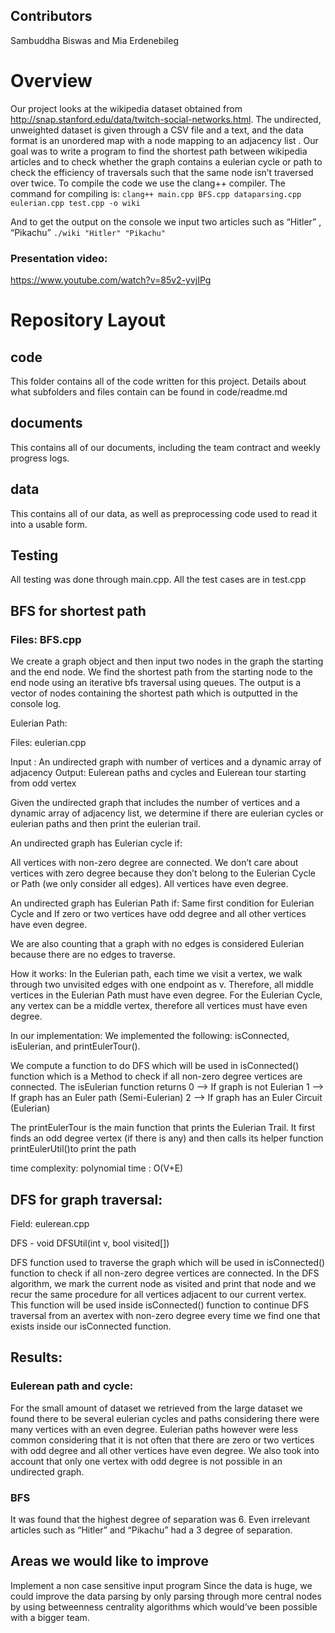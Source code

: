 
## Contributors
Sambuddha Biswas and Mia Erdenebileg

# Overview

Our project looks at the wikipedia dataset obtained from http://snap.stanford.edu/data/twitch-social-networks.html. The undirected, unweighted dataset is given through a CSV file and a text, and the data format is an unordered map with a node mapping to an adjacency list . Our goal was to write a program to find the shortest path between wikipedia articles and to check whether the graph contains a eulerian cycle or path to check the efficiency of traversals such that the same node isn’t traversed over twice.
To compile the code we use the clang++ compiler. The command for compiling is:
``` clang++ main.cpp BFS.cpp dataparsing.cpp eulerian.cpp test.cpp -o wiki ```

And to get the output on the console we input two articles such as “Hitler” , “Pikachu”
```./wiki "Hitler" "Pikachu"	```

### Presentation video:

https://www.youtube.com/watch?v=85v2-yvjIPg
# Repository Layout

## code
This folder contains all of the code written for this project. Details about what subfolders and files contain can be found in code/readme.md

## documents
This contains all of our documents, including the team contract and weekly progress logs. 

## data
This contains all of our data, as well as preprocessing code used to read it into a usable form. 

## Testing

All testing was done through main.cpp. All the test cases are in test.cpp
## BFS for shortest path 


### Files: BFS.cpp

We create a graph object and then input two nodes in the graph the starting and the end node. We find the shortest path from the starting node to the end node using an iterative bfs traversal using queues. The output is a vector of nodes containing the shortest path which is outputted in the console log.

Eulerian Path: 

Files: eulerian.cpp 

Input : An undirected graph with number of vertices and a dynamic array of adjacency 
Output: Eulerean paths and cycles and Eulerean tour starting from odd vertex 
 
Given the undirected graph that includes the number of vertices and a dynamic array of adjacency list, we determine if there are eulerian cycles or eulerian paths and then print the eulerian trail. 
 
An undirected graph has Eulerian cycle if: 
 
All vertices with non-zero degree are connected. We don’t care about vertices with zero degree because they don’t belong to the Eulerian Cycle or Path (we only consider all edges).
All vertices have even degree.
 
An undirected graph has Eulerian Path if: 
Same first condition for Eulerian Cycle and 
If zero or two vertices have odd degree and all other vertices have even degree. 
 
We are also counting that a graph with no edges is considered Eulerian because there are no edges to traverse.
 
How it works: 
In the Eulerian path, each time we visit a vertex, we walk through two unvisited edges with one endpoint as v. Therefore, all middle vertices in the Eulerian Path must have even degree.
For the Eulerian Cycle, any vertex can be a middle vertex, therefore all vertices must have even degree.
 
In our implementation: 
We implemented the following: isConnected, isEulerian, and printEulerTour(). 
 
We compute a function to do DFS which will be used in isConnected() function which is a Method to check if all non-zero degree vertices are connected.
The isEulerian function returns
  0 --> If graph is not Eulerian
  1 --> If graph has an Euler path (Semi-Eulerian)
  2 --> If graph has an Euler Circuit (Eulerian) 
 
The printEulerTour is the main function that prints the Eulerian Trail. It first finds an odd degree vertex (if there is any) and then calls its helper function printEulerUtil()to print the path 
 
time complexity: polynomial time : O(V+E)




## DFS for graph traversal: 

Field: eulerean.cpp 

DFS - void DFSUtil(int v, bool visited[])
 
DFS function used to traverse the graph which will be used in isConnected() function to check if all non-zero degree vertices are connected. In the DFS algorithm, we mark the current node as visited and print that node and we recur the same procedure for all vertices adjacent to our current vertex. This function will be used inside isConnected() function to continue DFS traversal from an avertex with non-zero degree every time we find one that exists inside our isConnected function. 

## Results: 

### Eulerean path and cycle: 
 
For the small amount of dataset we retrieved from the large dataset we found there to be several eulerian cycles and paths considering there were many vertices with an even degree. Eulerian paths however were less common considering that it is not often that there are zero or two vertices with odd degree and all other vertices have even degree. We also took into account that only one vertex with odd degree is not possible in an undirected graph. 



### BFS
It was found that the highest degree of separation was 6.
Even irrelevant articles such as “Hitler” and “Pikachu” had a 3 degree of separation.

## Areas we would like to improve
Implement a non case sensitive input program
Since the data is huge, we could improve the data parsing by only parsing through more central nodes by using betweenness centrality algorithms which would’ve been possible with a bigger team.

